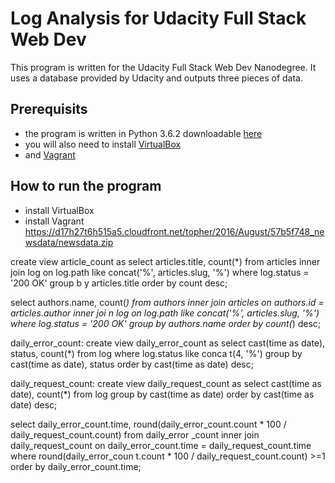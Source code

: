 # Log Analysis for Udacity Full Stack Web Dev

This program is written for the Udacity Full Stack Web Dev Nanodegree. It uses
a database provided by Udacity and outputs three pieces of data.

## Prerequisits
- the program is written in Python 3.6.2 downloadable [here](https://www.python.org/downloads/)
- you will also need to install [VirtualBox](https://www.virtualbox.org/wiki/Downloads)
- and [Vagrant](https://www.vagrantup.com/downloads.html)

## How to run the program

- install VirtualBox
- install Vagrant
https://d17h27t6h515a5.cloudfront.net/topher/2016/August/57b5f748_newsdata/newsdata.zip

create view article_count as select articles.title, count(*) from articles inner join log on log.path like concat('%', articles.slug, '%') where log.status = '200 OK' group b
y articles.title order by count desc;


select authors.name, count(*) from authors inner join articles on authors.id = articles.author inner joi
n log on log.path like concat('%', articles.slug, '%') where log.status = '200 OK' group by authors.name order
by count(*) desc;


daily_error_count:  create view daily_error_count as select cast(time as date), status, count(*) from log where log.status like conca
t(4, '%') group by cast(time as date), status order by cast(time as date) desc;


daily_request_count: create view daily_request_count as select cast(time as date), count(*) from log group by cast(time as date) order
 by cast(time as date) desc;

 select daily_error_count.time,  round(daily_error_count.count * 100 / daily_request_count.count) from daily_error
_count inner join daily_request_count on daily_error_count.time = daily_request_count.time where  round(daily_error_coun
t.count * 100 / daily_request_count.count) >=1 order by daily_error_count.time;
